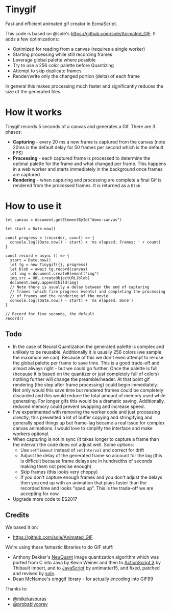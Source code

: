 # Tinygif

Fast and efficient animated gif creator in EcmaScript.

This code is based on @sole's https://github.com/sole/Animated_GIF. It adds a few optimizations:

* Optimized for reading from a canvas (requires a single worker)
* Starting processing while still recording frames
* Leverage global palette where possible
* Try to use a 256 color palette before Quantizing
* Attempt to skip duplicate frames
* Render/write only the changed portion (delta) of each frame

In general this makes processing much faster and significantly reduces the size of the generated files. 

# How it works

Tinygif records 5 seconds of a canvas and generates a Gif. There are 3 phases:

* **Capturing** - every 20 ms a new frame is captured from the canvas (note 20ms is the default delay for 50 frames per second which is the default FPS)
* **Processing** - each captured frame is processed to determine the optimal palette for the frame and what changed per frame. This happens in a web worker and starts immediately in the background once frames are captured
* **Rendering** - when capturing and processing are complete a final Gif is rendered from the processed frames. It is returned as a `Blob`

# How to use it

```
let canvas = document.getElementById("demo-canvas")

let start = Date.now()

const progress = (recorder, count) => {
  console.log((Date.now() - start) + 'ms elapsed; Frames: ' + count)
}

const record = async () => {
  start = Date.now()
  let tg = new Tinygif({}, progress)
  let blob = await tg.record(canvas)
  let img = document.createElement("img")
  img.src = URL.createObjectURL(blob)
  document.body.appendChild(img)
  // Note there is usually a delay between the end of capturing
  // frames (which fire progress events) and completing the processing
  // of frames and the rendering of the movie
  console.log((Date.now() - start) + 'ms elapsed; Done')
}

// Record for five seconds, the default
record()
```

## Todo

* In the case of Neural Quantization the generated palette is complex and unlikely to be reusable. Additionally it is usually 256 colors (we sample the maximum we can). Because of this we don't even attempt to re-use the global palette per frame to save time. This is a good trade-off and almost always right - but we could go further. Once the palette is full (because it is based on the quantizer or just completely full of colors) nothing further will change the preamble/header. At that point gif rendering (the step after frame processing) could begin immediately. Not only would this save time but rendered frames could be completely discarded and this would reduce the total amount of memory used while generating. For longer gifs this would be a dramatic saving. Additionally, reduced memory could prevent swapping and increase speed.
* I've experimented with removing the worker code and just processing directly; this prevented a lot of buffer copying and stringifying and generally sped things up but frame-lag became a real issue for complex canvas animations. I would love to simplify the interface and make workers optional.
* When capturing is not in sync (it takes longer to capture a frame than the interval) the code does not adjust well. Some options:
    - Use `setTimeout` instead of `setInterval` and correct for drift
    - Adjust the delay of the generated frame so account for the lag (this is difficult because frame delays are in hundredths of seconds making them not precise enough)
    - Skip frames (this looks very choppy)
    - If you don't capture enough frames and you don't adjust the delays then you end up with an animation that plays faster than the recorded time and looks "sped up". This is the trade-off we are accepting for now.
* Upgrade more code to ES2017

## Credits

We based it on:

* https://github.com/sole/Animated_GIF

We're using these fantastic libraries to do GIF stuff:

* Anthony Dekker's [NeuQuant](http://members.ozemail.com.au/~dekker/NEUQUANT.HTML) image quantization algorithm which was ported from C into Java by Kevin Weiner and then to [ActionScript 3](http://www.bytearray.org/?p=93) by Thibault Imbert, and to [JavaScript](http://antimatter15.com/wp/2010/07/javascript-to-animated-gif/) by antimatter15, and fixed, patched and revised by [sole](http://soledadpenades.com).
* Dean McNamee's [omggif](https://github.com/deanm/omggif) library - for actually encoding into GIF89

Thanks to:

* [@mikekavouras](https://github.com/mikekavouras)
* [@probablycorey](https://github.com/probablycorey)

[npm-image]: https://img.shields.io/npm/v/tinygif.svg
[npm-url]: https://npmjs.org/package/tinygif